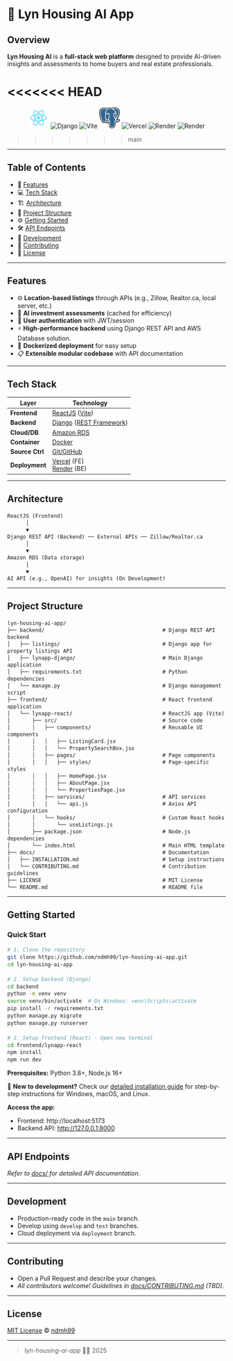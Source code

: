 # 🏡 Lyn Housing AI App 

## Overview
**Lyn Housing AI** is a **full-stack web platform** designed to provide AI-driven insights and assessments to home buyers and real estate professionals.

<<<<<<< HEAD
=======
<p align="center">
  <img src="https://raw.githubusercontent.com/github/explore/main/topics/react/react.png" alt="React" width="48" height="48"/>
  <img src="https://www.svgrepo.com/show/353657/django-icon.svg" alt="Django" width="48" height="48"/>
  <img src="https://vitejs.dev/logo.svg" alt="Vite" width="48" height="48"/>
  <img src="https://raw.githubusercontent.com/github/explore/main/topics/postgresql/postgresql.png" alt="PostgreSQL" width="48" height="48"/>
  <img src="https://assets.vercel.com/image/upload/v1588805858/repositories/vercel/logo.png" alt="Vercel" width="48" height="48"/>
  <img src="https://us1.discourse-cdn.com/flex016/uploads/render/original/2X/1/11352202c8503f736bea5efb59684f678d7c860c.svg" alt="Render" width="48" height="48"/>
  <img src="https://static-00.iconduck.com/assets.00/docker-icon-1024x876-69aqwp3k.png" alt="Render" width="48"/>
</p>

>>>>>>> main
---

## Table of Contents
- 📍 [Features](#features)
- 💻 [Tech Stack](#tech-stack)
- 🏗️ [Architecture](#architecture)
- 📂 [Project Structure](#project-structure)
- ⚙️ [Getting Started](#getting-started)
- 🛠️ [API Endpoints](#api-endpoints)
- 🔧 [Development](#development)
- 🤝 [Contributing](#contributing)
- 📜 [License](#license)

---

## Features
- 🌐 **Location-based listings** through APIs (e.g., Zillow, Realtor.ca, local server, etc.)
- 🤖 **AI investment assessments** (cached for efficiency)
- 🔐 **User authentication** with JWT/session
- ⚡ **High-performance backend** using Django REST API and AWS Database solution.
- 🐳 **Dockerized deployment** for easy setup
- 📋 **Extensible modular codebase** with API documentation

---

## Tech Stack
| Layer       | Technology                                                  |
|-------------|------------------------------------------------------------|
| **Frontend**    | [ReactJS](https://react.dev/) ([Vite](https://vitejs.dev/))|
| **Backend**     | [Django](https://www.djangoproject.com/)  ([REST Framework](https://www.django-rest-framework.org/))|
| **Cloud/DB**    | [Amazon RDS](https://aws.amazon.com/rds/) |
| **Container**      | [Docker](https://www.docker.com/)|
| **Source Ctrl** | [Git/GitHub](https://github.com/)|
| **Deployment**    | [Vercel](https://vercel.com/) (FE)<br>[Render](https://render.com/) (BE) |
---

## Architecture
```
ReactJS (Frontend)
      │
      ▼
Django REST API (Backend) ── External APIs ── Zillow/Realtor.ca
      │
      ▼
Amazon RDS (Data storage)
      │
      ▼
AI API (e.g., OpenAI) for insights (On Development)
```

---

## Project Structure
```
lyn-housing-ai-app/
├── backend/                                      # Django REST API backend
│   ├── listings/                                 # Django app for property listings API
│   ├── lynapp-django/                            # Main Django application
│   ├── requirements.txt                          # Python dependencies
│   └── manage.py                                 # Django management script
├── frontend/                                     # React frontend application
│   └── lynapp-react/                             # ReactJS app (Vite)
│       ├── src/                                  # Source code
│       │   ├── components/                       # Reusable UI components
│       │   │   ├── ListingCard.jsx
│       │   │   └── PropertySearchBox.jsx
│       │   ├── pages/                            # Page components
│       │   │   ├── styles/                       # Page-specific styles
│       │   │   ├── HomePage.jsx
│       │   │   ├── AboutPage.jsx
│       │   │   └── PropertiesPage.jsx
│       │   ├── services/                         # API services
│       │   │   └── api.js                        # Axios API configuration
│       │   └── hooks/                            # Custom React hooks
│       │       └── useListings.js
│       ├── package.json                          # Node.js dependencies
│       └── index.html                            # Main HTML template
├── docs/                                         # Documentation
│   ├── INSTALLATION.md                           # Setup instructions
│   └── CONTRIBUTING.md                           # Contribution guidelines
├── LICENSE                                       # MIT License
└── README.md                                     # README file
```

---

## Getting Started

### Quick Start
```bash
# 1. Clone the repository
git clone https://github.com/ndmh99/lyn-housing-ai-app.git
cd lyn-housing-ai-app

# 2. Setup backend (Django)
cd backend
python -m venv venv
source venv/bin/activate  # On Windows: venv\Scripts\activate
pip install -r requirements.txt
python manage.py migrate
python manage.py runserver

# 3. Setup frontend (React) - Open new terminal
cd frontend/lynapp-react
npm install
npm run dev
```

**Prerequisites:** Python 3.8+, Node.js 16+

📖 **New to development?** Check our [detailed installation guide](./docs/INSTALLATION.md) for step-by-step instructions for Windows, macOS, and Linux.

**Access the app:**
- Frontend: http://localhost:5173
- Backend API: http://127.0.0.1:8000

---

## API Endpoints
*Refer to [docs/](./docs/) for detailed API documentation.*

---

## Development
- Production-ready code in the `main` branch.
- Develop using `develop` and `test` branches.
- Cloud deployment via `deployment` branch.

---

## Contributing
- Open a Pull Request and describe your changes.
- *All contributors welcome! Guidelines in [docs/CONTRIBUTING.md](./docs/CONTRIBUTING.md) (TBD).*

---

## License
[MIT License](./LICENSE) © [ndmh99](https://github.com/ndmh99)

---

> *lyn-housing-ai-app* 🏡✨ 2025
